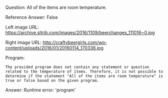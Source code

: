 Question: All of the items are room temperature.

Reference Answer: False

Left image URL: https://archive.sltrib.com/images/2016/1109/beerchanges_111016~0.jpg

Right image URL: http://craftybeergirls.com/wp-content/uploads/2016/01/20160114_170336.jpg

Program:

```
The provided program does not contain any statement or question related to the temperature of items. Therefore, it is not possible to determine if the statement "All of the items are room temperature" is true or false based on the given program.
```
Answer: Runtime error: 'program'

